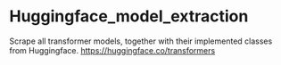 # Huggingface_model_extraction

Scrape all transformer models, together with their implemented classes from Huggingface. https://huggingface.co/transformers
